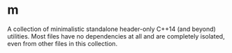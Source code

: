 m
=
A collection of minimalistic standalone header-only C++14 (and beyond) utilities. Most files have no dependencies at all and are completely isolated, even from other files in this collection.
